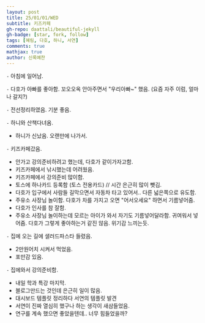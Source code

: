 ```yaml
---
layout: post
title: 25/01/01/WED
subtitle: 키즈카페
gh-repo: daattali/beautiful-jekyll
gh-badge: [star, fork, follow]
tags: [혜림, 다호, 하니, 서연]
comments: true
mathjax: true
author: 신록예찬
---
```


`-` 아침에 일어남.

`-` 다호가 아빠를 좋아함. 꼬오오옥 안아주면서 "우리아빠~" 했음. (요즘 자주 이럼, 얼마나 갈지?)

`-` 전선정리하였음. 기분 좋음. 

`-` 하니와 산책다녀옴. 
- 하니가 신났음. 오랜만에 나가서. 

`-` 키즈카페갔음. 
- 안가고 강의준비하려고 했는데, 다호가 같이가자고함.
- 키즈카페에서 낚시했는데 어려웠음. 
- 키즈카페에서 강의준비 많이함.
- 토스에 하나카드 등록함 (토스 전용카드) // 시간 은근히 많이 뺏김. 
- 다호가 입구에서 사람들 길막으면서 자동차 타고 있어서.. 다른 넓은쪽으로 유도함.
- 주유소 사장님 놀이함. 다호가 차를 가지고 오면 "어서오세요" 하면서 기름넣어줌.
- 다호가 인사를 참 잘함.
- 주유소 사장님 놀이하는데 모르는 아이가 와서 자기도 기름넣어달라함. 귀여워서 넣어줌. 다호가 그렇게 좋아하는거 같진 않음. 위기감 느끼는듯. 

`-` 집에 오는 길에 샐러드파스타 들렸음. 
- 2만원어치 시켜서 먹었음. 
- 포만감 있음. 

`-` 집에와서 강의준비함. 
- 내일 학과 특강 마지막. 
- 블로그만드는 것인데 은근히 일이 많음. 
- 대시보드 템플릿 정리하다 서연의 템플릿 발견
- 서연이 진짜 열심히 했구나 하는 생각이 새삼들었음. 
- 연구를 계속 했으면 좋았을텐데.. 너무 힘들었을까?